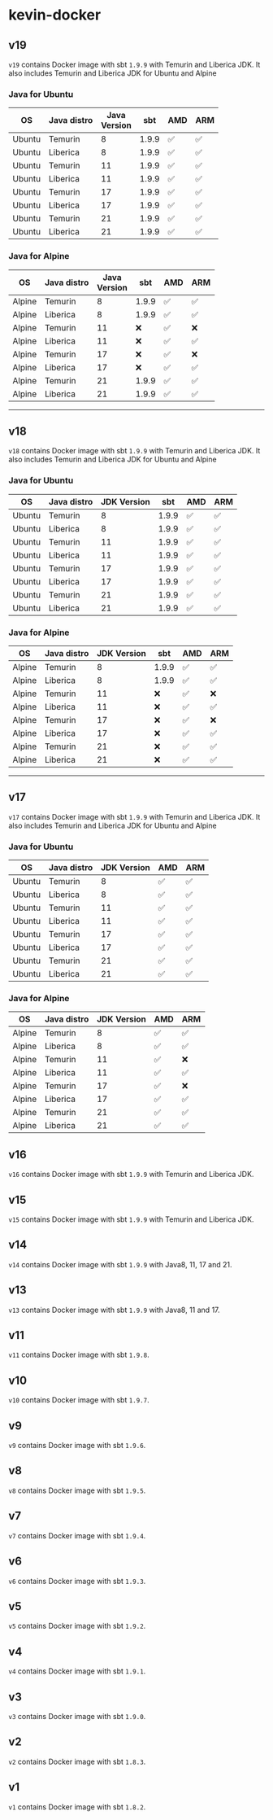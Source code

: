 # kevin-docker

## v19

`v19` contains Docker image with sbt `1.9.9` with Temurin and Liberica JDK.
It also includes Temurin and Liberica JDK for Ubuntu and Alpine

### Java for Ubuntu

| OS     | Java distro | Java<br/>Version | sbt   | AMD | ARM |
|--------|-------------|------------------|-------|-----|-----|
| Ubuntu | Temurin     | 8                | 1.9.9 | ✅   | ✅   |
| Ubuntu | Liberica    | 8                | 1.9.9 | ✅   | ✅   |
| Ubuntu | Temurin     | 11               | 1.9.9 | ✅   | ✅   |
| Ubuntu | Liberica    | 11               | 1.9.9 | ✅   | ✅   |
| Ubuntu | Temurin     | 17               | 1.9.9 | ✅   | ✅   |
| Ubuntu | Liberica    | 17               | 1.9.9 | ✅   | ✅   |
| Ubuntu | Temurin     | 21               | 1.9.9 | ✅   | ✅   |
| Ubuntu | Liberica    | 21               | 1.9.9 | ✅   | ✅   |

### Java for Alpine

| OS     | Java distro | Java<br/>Version | sbt   | AMD | ARM |
|--------|-------------|------------------|-------|-----|-----|
| Alpine | Temurin     | 8                | 1.9.9 | ✅   | ✅   |
| Alpine | Liberica    | 8                | 1.9.9 | ✅   | ✅   |
| Alpine | Temurin     | 11               | ❌     | ✅   | ❌   |
| Alpine | Liberica    | 11               | ❌     | ✅   | ✅   |
| Alpine | Temurin     | 17               | ❌     | ✅   | ❌   |
| Alpine | Liberica    | 17               | ❌     | ✅   | ✅   |
| Alpine | Temurin     | 21               | 1.9.9 | ✅   | ✅   |
| Alpine | Liberica    | 21               | 1.9.9 | ✅   | ✅   |

***

## v18

`v18` contains Docker image with sbt `1.9.9` with Temurin and Liberica JDK.
It also includes Temurin and Liberica JDK for Ubuntu and Alpine

### Java for Ubuntu

| OS     | Java distro | JDK Version | sbt   | AMD | ARM |
|--------|-------------|-------------|-------|-----|-----|
| Ubuntu | Temurin     | 8           | 1.9.9 | ✅   | ✅   |
| Ubuntu | Liberica    | 8           | 1.9.9 | ✅   | ✅   |
| Ubuntu | Temurin     | 11          | 1.9.9 | ✅   | ✅   |
| Ubuntu | Liberica    | 11          | 1.9.9 | ✅   | ✅   |
| Ubuntu | Temurin     | 17          | 1.9.9 | ✅   | ✅   |
| Ubuntu | Liberica    | 17          | 1.9.9 | ✅   | ✅   |
| Ubuntu | Temurin     | 21          | 1.9.9 | ✅   | ✅   |
| Ubuntu | Liberica    | 21          | 1.9.9 | ✅   | ✅   |

### Java for Alpine

| OS     | Java distro | JDK Version | sbt   | AMD | ARM |
|--------|-------------|-------------|-------|-----|-----|
| Alpine | Temurin     | 8           | 1.9.9 | ✅   | ✅   |
| Alpine | Liberica    | 8           | 1.9.9 | ✅   | ✅   |
| Alpine | Temurin     | 11          | ❌     | ✅   | ❌   |
| Alpine | Liberica    | 11          | ❌     | ✅   | ✅   |
| Alpine | Temurin     | 17          | ❌     | ✅   | ❌   |
| Alpine | Liberica    | 17          | ❌     | ✅   | ✅   |
| Alpine | Temurin     | 21          | ❌     | ✅   | ✅   |
| Alpine | Liberica    | 21          | ❌     | ✅   | ✅   |

***

## v17

`v17` contains Docker image with sbt `1.9.9` with Temurin and Liberica JDK.
It also includes Temurin and Liberica JDK for Ubuntu and Alpine

### Java for Ubuntu

| OS     | Java distro | JDK Version | AMD | ARM |
|--------|-------------|-------------|-----|-----|
| Ubuntu | Temurin     | 8           | ✅   | ✅   |
| Ubuntu | Liberica    | 8           | ✅   | ✅   |
| Ubuntu | Temurin     | 11          | ✅   | ✅   |
| Ubuntu | Liberica    | 11          | ✅   | ✅   |
| Ubuntu | Temurin     | 17          | ✅   | ✅   |
| Ubuntu | Liberica    | 17          | ✅   | ✅   |
| Ubuntu | Temurin     | 21          | ✅   | ✅   |
| Ubuntu | Liberica    | 21          | ✅   | ✅   |

### Java for Alpine

| OS     | Java distro | JDK Version | AMD | ARM |
|--------|-------------|-------------|-----|-----|
| Alpine | Temurin     | 8           | ✅   | ✅   |
| Alpine | Liberica    | 8           | ✅   | ✅   |
| Alpine | Temurin     | 11          | ✅   | ❌   |
| Alpine | Liberica    | 11          | ✅   | ✅   |
| Alpine | Temurin     | 17          | ✅   | ❌   |
| Alpine | Liberica    | 17          | ✅   | ✅   |
| Alpine | Temurin     | 21          | ✅   | ✅   |
| Alpine | Liberica    | 21          | ✅   | ✅   |

## v16

`v16` contains Docker image with sbt `1.9.9` with Temurin and Liberica JDK.

## v15

`v15` contains Docker image with sbt `1.9.9` with Temurin and Liberica JDK.

## v14

`v14` contains Docker image with sbt `1.9.9` with Java8, 11, 17 and 21.

## v13

`v13` contains Docker image with sbt `1.9.9` with Java8, 11 and 17.

## v11

`v11` contains Docker image with sbt `1.9.8`.

## v10

`v10` contains Docker image with sbt `1.9.7`.

## v9

`v9` contains Docker image with sbt `1.9.6`.

## v8

`v8` contains Docker image with sbt `1.9.5`.

## v7

`v7` contains Docker image with sbt `1.9.4`.

## v6

`v6` contains Docker image with sbt `1.9.3`.

## v5

`v5` contains Docker image with sbt `1.9.2`.

## v4

`v4` contains Docker image with sbt `1.9.1`.

## v3

`v3` contains Docker image with sbt `1.9.0`.

## v2

`v2` contains Docker image with sbt `1.8.3`.

## v1

`v1` contains Docker image with sbt `1.8.2`.
